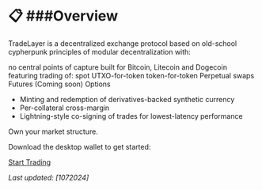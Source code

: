 


# 📋  ###Overview

TradeLayer is a decentralized exchange protocol based on old-school cypherpunk principles of modular decentralization with:

 no central points of capture
built for Bitcoin, Litecoin and Dogecoin
featuring trading of:
 spot UTXO-for-token 
token-for-token 
Perpetual swaps 
Futures
(Coming soon) Options
-  Minting and redemption of derivatives-backed synthetic currency
- Per-collateral cross-margin
- Lightning-style co-signing of trades for lowest-latency performance

Own your market structure.

Download the desktop wallet to get started:

[Start Trading](https://tradelayer.org/downloads)

_Last updated: [10*7*2024]_
